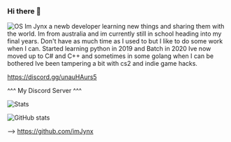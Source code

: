 ### Hi there 👋
![OS](https://img.shields.io/badge/Windows-0078D6?style=for-the-badge&logo=windows&logoColor=white)
Im Jynx a newb developer learning new things and sharing them with the world.
Im from australia and im currently still in school heading into my final years.
Don't have as much time as I used to but I like to do some work when I can.
Started learning python in 2019 and Batch in 2020
Ive now moved up to C# and C++ and sometimes in some golang when I can be bothered
Ive been tampering a bit with cs2 and indie game hacks.

https://discord.gg/unauHAurs5

^^^ My Discord Server ^^^

![Stats](https://github-profile-summary-cards.vercel.app/api/cards/profile-details?username=imJynx)

![GitHub stats](https://github-readme-stats.vercel.app/api?username=imJynx&show_icons=true)

-->
https://github.com/imJynx
